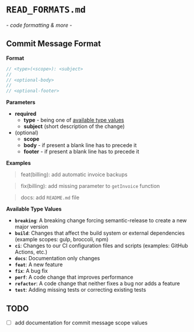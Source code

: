 
# `READ_FORMATS.md`
*- code formatting & more -*

## Commit Message Format
**Format** 
```ts
// <type>(<scope>): <subject>
// 
// <optional-body>
// 
// <optional-footer>
```
**Parameters**
- **required**
  - **type** - being one of [available type values](#available-type-values)
  - **subject** (short description of the change)
- (optional)
  - **scope**
  - **body** - if present a blank line has to precede it
  - **footer** - if present a blank line has to precede it



**Examples**  
> feat(billing): add automatic invoice backups

> fix(billing): add missing parameter to `getInvoice` function

> docs: add `README.md` file



**Available Type Values**
- **`breaking`**: A breaking change forcing semantic-release to create a new major version
- **`build`**: Changes that affect the build system or external dependencies (example scopes: gulp, broccoli, npm)
- **`ci`**: Changes to our CI configuration files and scripts (examples: GitHub Actions, etc.)
- **`docs`**: Documentation only changes
- **`feat`**: A new feature
- **`fix`**: A bug fix
- **`perf`**: A code change that improves performance
- **`refactor`**: A code change that neither fixes a bug nor adds a feature
- **`test`**: Adding missing tests or correcting existing tests



## TODO
- [ ] add documentation for commit message scope values